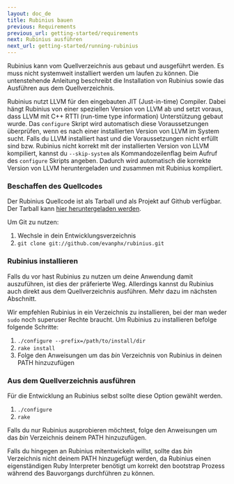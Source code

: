 ```yaml
---
layout: doc_de
title: Rubinius bauen
previous: Requirements
previous_url: getting-started/requirements
next: Rubinius ausführen
next_url: getting-started/running-rubinius
---
```


Rubinius kann vom Quellverzeichnis aus gebaut und ausgeführt
werden. Es muss nicht systemweit installiert werden um laufen zu
können. Die untenstehende Anleitung beschreibt die Installation von
Rubinius sowie das Ausführen aus dem Quellverzeichnis.

Rubinius nutzt LLVM für den eingebauten JIT (Just-in-time)
Compiler. Dabei hängt Rubinius von einer speziellen Version von LLVM
ab und setzt voraus, dass LLVM mit C++ RTTI (run-time type
information) Unterstützung gebaut wurde. Das `configure` Skript wird
automatisch diese Voraussetzungen überprüfen, wenn es nach einer
installierten Version von LLVM im System sucht. Falls du LLVM
installiert hast und die Voraussetzungen nicht erfüllt sind
bzw. Rubinius nicht korrekt mit der installierten Version von LLVM
kompiliert, kannst du `--skip-system` als Kommandozeilenflag beim
Aufruf des `configure` Skripts angeben. Dadurch wird automatisch die
korrekte Version von LLVM heruntergeladen und zusammen mit Rubinius
kompiliert.

### Beschaffen des Quellcodes

Der Rubinius Quellcode ist als Tarball und als Projekt auf Github
verfügbar. Der Tarball kann [hier heruntergeladen
werden](http://rubini.us/download/latest).

Um Git zu nutzen:

  1. Wechsle in dein Entwicklungsverzeichnis
  2. `git clone git://github.com/evanphx/rubinius.git`


### Rubinius installieren

Falls du vor hast Rubinius zu nutzen um deine Anwendung damit
auszuführen, ist dies der präferierte Weg. Allerdings kannst du
Rubinius auch direkt aus dem Quellverzeichnis ausführen. Mehr dazu im
nächsten Abschnitt.

Wir empfehlen Rubinius in ein Verzeichnis zu installieren, bei der man
weder `sudo` noch superuser Rechte braucht. Um Rubinius zu
installieren befolge folgende Schritte:

  1. `./configure --prefix=/path/to/install/dir`
  2. `rake install`
  3. Folge den Anweisungen um das _bin_ Verzeichnis von Rubinius in deinen PATH hinzuzufügen


### Aus dem Quellverzeichnis ausführen

Für die Entwicklung an Rubinius selbst sollte diese Option gewählt
werden.

  1. `./configure`
  2. `rake`

Falls du nur Rubinius ausprobieren möchtest, folge den Anweisungen um
das _bin_ Verzeichnis deinem PATH hinzuzufügen.

Falls du hingegen an Rubinius mitentwickeln willst, sollte das _bin_
Verzeichnis nicht deinem PATH hinzugefügt werden, da Rubinius einen
eigenständigen Ruby Interpreter benötigt um korrekt den bootstrap
Prozess während des Bauvorgangs durchführen zu können.